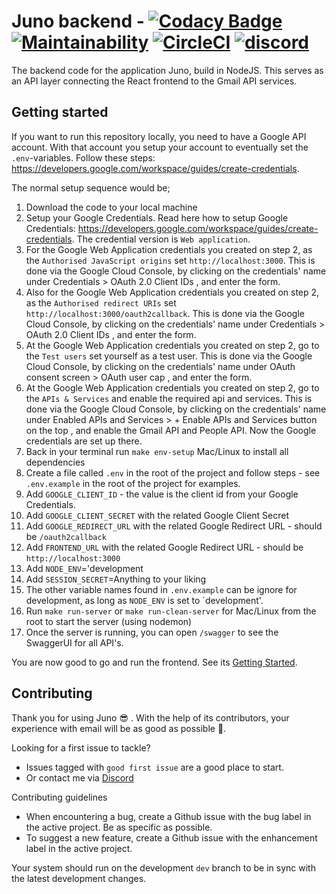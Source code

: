 # Juno backend - [![Codacy Badge](https://app.codacy.com/project/badge/Grade/bd0d77d77497483dae29b0360594c0fe)](https://www.codacy.com/gh/Elysium-Labs-EU/juno-backend-service/dashboard?utm_source=github.com&utm_medium=referral&utm_content=Elysium-Labs-EU/juno-backend-service&utm_campaign=Badge_Grade) [![Maintainability](https://api.codeclimate.com/v1/badges/ca475727f33352dffbfb/maintainability)](https://codeclimate.com/github/Elysium-Labs-EU/juno-backend-service/maintainability) [![CircleCI](https://circleci.com/gh/Elysium-Labs-EU/juno-backend-service/tree/main.svg?style=svg)](https://circleci.com/gh/Elysium-Labs-EU/juno-backend-service/tree/main) [![discord](https://img.shields.io/badge/Discord-Community-blueviolet)](https://discord.gg/peRDGMn9xa) 

The backend code for the application Juno, build in NodeJS. This serves as an API layer connecting the React frontend to the Gmail API services.

## Getting started

If you want to run this repository locally, you need to have a Google API account. With that account you setup your account to eventually set the `.env`-variables. Follow these steps: https://developers.google.com/workspace/guides/create-credentials.

The normal setup sequence would be;

1.  Download the code to your local machine
2.  Setup your Google Credentials. Read here how to setup Google Credentials: https://developers.google.com/workspace/guides/create-credentials. The credential version is `Web application`.
3.  For the Google Web Application credentials you created on step 2, as the `Authorised JavaScript origins` set `http://localhost:3000`. This is done via the Google Cloud Console, by clicking on the credentials' name under Credentials > OAuth 2.0 Client IDs , and enter the form.
4.  Also for the Google Web Application credentials you created on step 2, as the `Authorised redirect URIs` set `http://localhost:3000/oauth2callback`. This is done via the Google Cloud Console, by clicking on the credentials' name under Credentials > OAuth 2.0 Client IDs , and enter the form.
5.  At the Google Web Application credentials you created on step 2, go to the `Test users` set yourself as a test user. This is done via the Google Cloud Console, by clicking on the credentials' name under OAuth consent screen > OAuth user cap , and enter the form.
6.  At the Google Web Application credentials you created on step 2, go to the `APIs & Services` and enable the required api and services. This is done via the Google Cloud Console, by clicking on the credentials' name under Enabled APIs and Services > + Enable APIs and Services button on the top , and enable the Gmail API and People API. Now the Google credentials are set up there.
7.  Back in your terminal run `make env-setup` Mac/Linux to install all dependencies
8.  Create a file called `.env` in the root of the project and follow steps - see `.env.example` in the root of the project for examples.
9.  Add `GOOGLE_CLIENT_ID` - the value is the client id from your Google Credentials.
10. Add `GOOGLE_CLIENT_SECRET` with the related Google Client Secret
11. Add `GOOGLE_REDIRECT_URL` with the related Google Redirect URL - should be `/oauth2callback`
12. Add `FRONTEND_URL` with the related Google Redirect URL - should be `http://localhost:3000`
13. Add `NODE_ENV`='development
14. Add `SESSION_SECRET`=Anything to your liking
15. The other variable names found in `.env.example` can be ignore for development, as long as `NODE_ENV` is set to `development'.
16. Run `make run-server` or `make run-clean-server` for Mac/Linux from the root to start the server (using nodemon)
17. Once the server is running, you can open `/swagger` to see the SwaggerUI for all API's.

You are now good to go and run the frontend. See its [Getting Started](https://github.com/Elysium-Labs-EU/juno-core/blob/main/README.md).

## Contributing

Thank you for using Juno 😎 . With the help of its contributors, your experience with email will be as good as possible 🚀.

Looking for a first issue to tackle?

- Issues tagged with `good first issue` are a good place to start.
- Or contact me via [Discord](https://discord.gg/peRDGMn9xa)

Contributing guidelines

- When encountering a bug, create a Github issue with the bug label in the active project. Be as specific as possible.
- To suggest a new feature, create a Github issue with the enhancement label in the active project.

Your system should run on the development `dev` branch to be in sync with the latest development changes.
